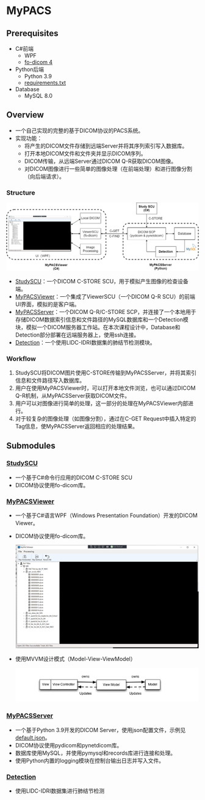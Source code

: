 # MyPACS

## Prerequisites

- C\#前端
  - WPF
  - [fo-dicom 4](https://fo-dicom.github.io/dev/v4/)
- Python后端
  - Python 3.9
  - [requirements.txt](./MyPACSServer/requirements.txt)
- Database
  - MySQL 8.0



## Overview

- 一个自己实现的完整的基于DICOM协议的PACS系统。
- 实现功能：
  - 将产生的DICOM文件存储到远端Server并将其序列索引写入数据库。
  - 打开本地DICOM文件和文件夹并显示DICOM序列。
  - DICOM传输，从远端Server通过DICOM Q-R获取DICOM图像。
  - 对DICOM图像进行一些简单的图像处理（在前端处理）和进行图像分割（向后端请求）。
  

### Structure

![MyPACS.drawio](./images/MyPACS.png)

- [StudySCU](./studySCU)：一个DICOM C-STORE SCU，用于模拟产生图像的检查设备端。
- [MyPACSViewer](./MyPACSViewer)：一个集成了ViewerSCU（一个DICOM Q-R SCU）的前端UI界面，模拟的是客户端。
- [MyPACSServer](./MyPACSServer)：一个DICOM Q-R/C-STORE SCP，并连接了一个本地用于存储DICOM数据索引信息和文件路径的MySQL数据库和一个Detection模块，模拟一个DICOM服务器工作站。在本次课程设计中，Database和Detection部分部署在远端服务器上，使用ssh连接。
- [Detection](./MyPACSServer/detection)：一个使用LIDC-IDRI数据集的肺结节检测模块。

### Workflow

1. StudySCU将DICOM图片使用C-STORE传输到MyPACSServer，并将其索引信息和文件路径写入数据库。
2. 用户在使用MyPACSViewer时，可以打开本地文件浏览，也可以通过DICOM Q-R机制，从MyPACSServer获取DICOM文件。
3. 用户可以对图像进行简单的处理，这一部分的处理在MyPACSViewer内部进行。
4. 对于较复杂的图像处理（如图像分割），通过在C-GET Request中插入特定的Tag信息，使MyPACSServer返回相应的处理结果。



## Submodules

### [StudySCU](./StudySCU)

- 一个基于C\#命令行应用的DICOM C-STORE SCU
- DICOM协议使用fo-dicom库。

### [MyPACSViewer](./MyPACSViewer)

- 一个基于C\#语言WPF（Windows Presentation Foundation）开发的DICOM Viewer。

- DICOM协议使用fo-dicom库。

  ![image-20211119112618344](./images/ui.png)

- 使用MVVM设计模式（Model-View-ViewModel）

  <img src="./images/mvvm.png" alt="img" style="zoom: 150%;" />

### [MyPACSServer](./MyPACSServer)

- 一个基于Python 3.9开发的DICOM Server，使用json配置文件，示例见[default.json](./MyPACSServer/default.json)。
- DICOM协议使用pydicom和pynetdicom库。
- 数据库使用MySQL，并使用pymysql和records库进行连接和处理。
- 使用Python内置的logging模块在控制台输出日志并写入文件。



### [Detection](./MyPACSServer/detection)

- 使用LIDC-IDRI数据集进行肺结节检测

